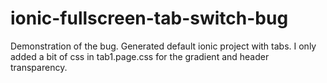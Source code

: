 # ionic-fullscreen-tab-switch-bug
Demonstration of the bug. 
Generated default ionic project with tabs.
I only added a bit of css in tab1.page.css for the gradient and header transparency.
